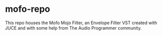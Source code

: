 # mofo-repo
 
This repo houses the Mofo Mojo Filter, an Envelope Filter VST created with JUCE
and with some help from The Audio Programmer community.